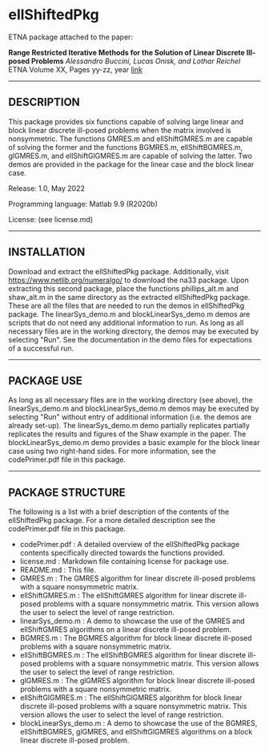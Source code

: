 
ellShiftedPkg
=============

ETNA package attached to the paper:

**Range Restricted Iterative Methods for the 
Solution of Linear Discrete Ill-posed Problems**
_Alessandro Buccini, Lucas Onisk, and Lothar Reichel_
ETNA Volume XX, Pages yy-zz, year
[link](https://etna.math.kent.edu/url_available_after_acceptance)

---

DESCRIPTION
-----------

This package provides six functions capable of solving large linear and block
linear discrete ill-posed problems when the matrix involved is nonsymmetric.
The functions GMRES.m and ellShiftGMRES.m are capable of solving the former and
the functions BGMRES.m, ellShiftBGMRES.m, glGMRES.m, and ellShiftGlGMRES.m are
capable of solving the latter. Two demos are provided in the package for the
linear case and the block linear case.

Release: 1.0, May 2022

Programming language: Matlab 9.9 (R2020b)

License: (see license.md)

---

INSTALLATION
------------

Download and extract the ellShiftedPkg package. Additionally, visit
https://www.netlib.org/numeralgo/ to download the na33 package. 
Upon extracting this second package, place the functions phillips_alt.m and
shaw_alt.m in the same directory as the extracted ellShiftedPkg package. These
are all the files that are needed to run the demos in ellShiftedPkg package.
The linearSys_demo.m and blockLinearSys_demo.m demos are scripts that do not
need any additional information to run. As long as all necessary files are in
the working directory, the demos may be executed by selecting "Run". See the
documentation in the demo files for expectations of a successful run.

---

PACKAGE USE
------------

As long as all necessary files are in the working directory (see above), the
linearSys_demo.m and blockLinearSys_demo.m demos may be executed by selecting
"Run" without entry of  additional information (i.e. the demos are already
set-up). The linearSys_demo.m demo partially replicates partially replicates
the results and figures of the Shaw example in the paper. The
blockLinearSys_demo.m demo provides a basic example for the block linear case
using two right-hand sides. For more information, see the codePrimer.pdf file
in this package.

---

PACKAGE STRUCTURE
-----------------

The following is a list with a brief description of the contents of the
ellShiftedPkg package. For a more detailed description see the codePrimer.pdf
file in this package.

* codePrimer.pdf        : A detailed overview of the ellShiftedPkg package
                          contents specifically directed towards the functions
                          provided.
* license.md            : Markdown file containing license for package use. 
* README.md             : This file.
* GMRES.m               : The GMRES algorithm for linear discrete ill-posed
                          problems with a square nonsymmetric matrix.
* ellShiftGMRES.m       : The ellShiftGMRES algorithm for linear discrete
                          ill-posed problems with a square nonsymmetric matrix.
                          This version allows the user to select the level of
                          range restriction.
* linearSys_demo.m      : A demo to showcase the use of the GMRES and
                          ellShiftGMRES algorithms on a linear discrete
                          ill-posed problem.
* BGMRES.m              : The BGMRES algorithm for block linear discrete
                          ill-posed problems with a square nonsymmetric matrix. 
* ellShiftBGMRES.m      : The ellShiftBGMRES algorithm for linear discrete
                          ill-posed problems with a square nonsymmetric matrix.
                          This version allows the user to select the level of
                          range restriction.
* glGMRES.m             : The glGMRES algorithm for block linear discrete
                          ill-posed problems with a square nonsymmetric matrix.
* ellShiftGlGMRES.m     : The ellShiftGlGMRES algorithm for block linear
                          discrete ill-posed problems with a square
                          nonsymmetric matrix. This version allows the user to
                          select the level of range restriction.
* blockLinearSys_demo.m : A demo to showcase the use of the BGMRES,
                          ellShiftBGMRES, glGMRES, and ellShiftGlGMRES
                          algorithms on a block linear discrete ill-posed
                          problem.

